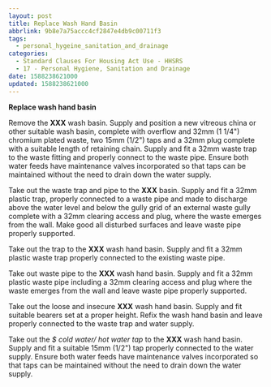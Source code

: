 ```yaml
---
layout: post
title: Replace Wash Hand Basin
abbrlink: 9b8e7a75accc4cf2847e4db9c00711f3
tags:
  - personal_hygeine_sanitation_and_drainage
categories:
  - Standard Clauses For Housing Act Use - HHSRS
  - 17 - Personal Hygiene, Sanitation and Drainage
date: 1588238621000
updated: 1588238621000
---
```


**Replace wash hand basin**

Remove the **XXX** wash basin. Supply and position a new vitreous china or other suitable wash basin, complete with overflow and 32mm (1 1/4") chromium plated waste, two 15mm (1/2") taps and a 32mm plug complete with a suitable length of retaining chain. Supply and fit a 32mm waste trap to the waste fitting and properly connect to the waste pipe. Ensure both water feeds have maintenance valves incorporated so that taps can be maintained without the need to drain down the water supply.

Take out the waste trap and pipe to the **XXX** basin. Supply and fit a 32mm plastic trap, properly connected to a waste pipe and made to discharge above the water level and below the gully grid of an external waste gully complete with a 32mm clearing access and plug, where the waste emerges from the wall. Make good all disturbed surfaces and leave waste pipe properly supported.

Take out the trap to the **XXX** wash hand basin. Supply and fit a 32mm plastic waste trap properly connected to the existing waste pipe.

Take out waste pipe to the **XXX** wash hand basin. Supply and fit a 32mm plastic waste pipe including a 32mm clearing access and plug where the waste emerges from the wall and leave waste pipe properly supported.

Take out the loose and insecure **XXX** wash hand basin. Supply and fit suitable bearers set at a proper height. Refix the wash hand basin and leave properly connected to the waste trap and water supply.

Take out the *$ cold water/ hot water tap* to the **XXX** wash hand basin. Supply and fit a suitable 15mm (1/2") tap properly connected to the water supply. Ensure both water feeds have maintenance valves incorporated so that taps can be maintained without the need to drain down the water supply.
